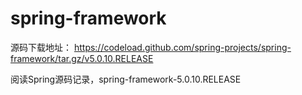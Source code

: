 # spring-framework
源码下载地址： https://codeload.github.com/spring-projects/spring-framework/tar.gz/v5.0.10.RELEASE

阅读Spring源码记录，spring-framework-5.0.10.RELEASE
